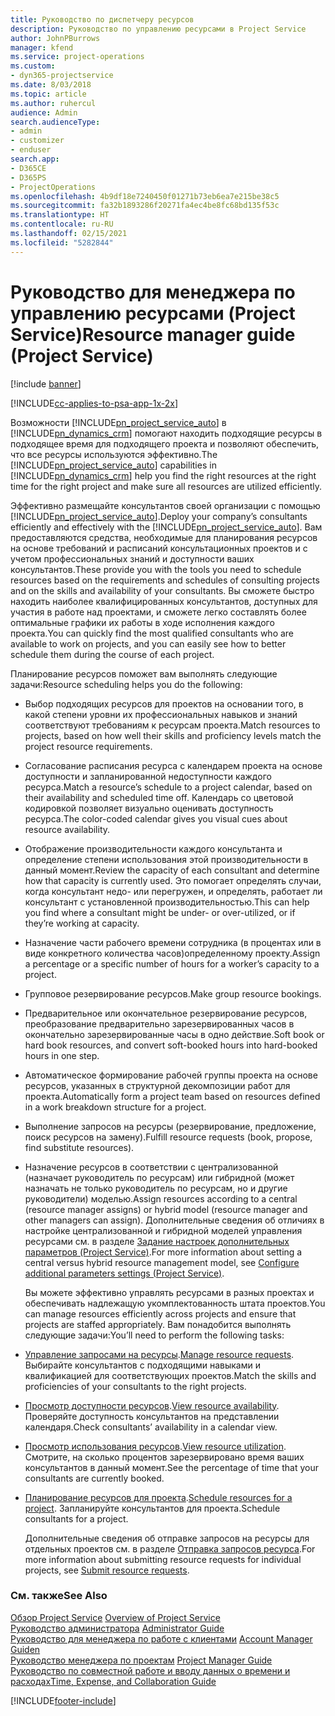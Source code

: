 ```yaml
---
title: Руководство по диспетчеру ресурсов
description: Руководство по управлению ресурсами в Project Service
author: JohnPBurrows
manager: kfend
ms.service: project-operations
ms.custom:
- dyn365-projectservice
ms.date: 8/03/2018
ms.topic: article
ms.author: ruhercul
audience: Admin
search.audienceType:
- admin
- customizer
- enduser
search.app:
- D365CE
- D365PS
- ProjectOperations
ms.openlocfilehash: 4b9df18e7240450f01271b73eb6ea7e215be38c5
ms.sourcegitcommit: fa32b1893286f20271fa4ec4be8fc68bd135f53c
ms.translationtype: HT
ms.contentlocale: ru-RU
ms.lasthandoff: 02/15/2021
ms.locfileid: "5282844"
---
```

# <a name="resource-manager-guide-project-service"></a><span data-ttu-id="48b91-103">Руководство для менеджера по управлению ресурсами (Project Service)</span><span class="sxs-lookup"><span data-stu-id="48b91-103">Resource manager guide (Project Service)</span></span>

[!include [banner](../includes/psa-now-project-operations.md)]

[!INCLUDE[cc-applies-to-psa-app-1x-2x](../includes/cc-applies-to-psa-app-1x-2x.md)]

<span data-ttu-id="48b91-104">Возможности [!INCLUDE[pn_project_service_auto](../includes/pn-project-service-auto.md)] в [!INCLUDE[pn_dynamics_crm](../includes/pn-dynamics-crm.md)] помогают находить подходящие ресурсы в подходящее время для подходящего проекта и позволяют обеспечить, что все ресурсы используются эффективно.</span><span class="sxs-lookup"><span data-stu-id="48b91-104">The [!INCLUDE[pn_project_service_auto](../includes/pn-project-service-auto.md)] capabilities in [!INCLUDE[pn_dynamics_crm](../includes/pn-dynamics-crm.md)] help you find the right resources at the right time for the right project and make sure all resources are utilized efficiently.</span></span>  
  
 <span data-ttu-id="48b91-105">Эффективно размещайте консультантов своей организации с помощью [!INCLUDE[pn_project_service_auto](../includes/pn-project-service-auto.md)].</span><span class="sxs-lookup"><span data-stu-id="48b91-105">Deploy your company’s consultants efficiently and effectively with the [!INCLUDE[pn_project_service_auto](../includes/pn-project-service-auto.md)].</span></span> <span data-ttu-id="48b91-106">Вам предоставляются средства, необходимые для планирования ресурсов на основе требований и расписаний консультационных проектов и с учетом профессиональных знаний и доступности ваших консультантов.</span><span class="sxs-lookup"><span data-stu-id="48b91-106">These provide you with the tools you need to schedule resources based on the requirements and schedules of consulting projects and on the skills and availability of your consultants.</span></span> <span data-ttu-id="48b91-107">Вы сможете быстро находить наиболее квалифицированных консультантов, доступных для участия в работе над проектами, и сможете легко составлять более оптимальные графики их работы в ходе исполнения каждого проекта.</span><span class="sxs-lookup"><span data-stu-id="48b91-107">You can quickly find the most qualified consultants who are available to work on projects, and you can easily see how to better schedule them during the course of each project.</span></span>  
  
 <span data-ttu-id="48b91-108">Планирование ресурсов поможет вам выполнять следующие задачи:</span><span class="sxs-lookup"><span data-stu-id="48b91-108">Resource scheduling helps you do the following:</span></span>  
  
- <span data-ttu-id="48b91-109">Выбор подходящих ресурсов для проектов на основании того, в какой степени уровни их профессиональных навыков и знаний соответствуют требованиям к ресурсам проекта.</span><span class="sxs-lookup"><span data-stu-id="48b91-109">Match resources to projects, based on how well their skills and proficiency levels match the project resource requirements.</span></span>  
  
- <span data-ttu-id="48b91-110">Согласование расписания ресурса с календарем проекта на основе доступности и запланированной недоступности каждого ресурса.</span><span class="sxs-lookup"><span data-stu-id="48b91-110">Match a resource’s schedule to a project calendar, based on their availability and scheduled time off.</span></span> <span data-ttu-id="48b91-111">Календарь со цветовой кодировкой позволяет визуально оценивать доступность ресурса.</span><span class="sxs-lookup"><span data-stu-id="48b91-111">The color-coded calendar gives you visual cues about resource availability.</span></span>  
  
- <span data-ttu-id="48b91-112">Отображение производительности каждого консультанта и определение степени использования этой производительности в данный момент.</span><span class="sxs-lookup"><span data-stu-id="48b91-112">Review the capacity of each consultant and determine how that capacity is currently used.</span></span> <span data-ttu-id="48b91-113">Это помогает определять случаи, когда консультант недо- или перегружен, и определять, работает ли консультант с установленной производительностью.</span><span class="sxs-lookup"><span data-stu-id="48b91-113">This can help you find where a consultant might be under- or over-utilized, or if they’re working at capacity.</span></span>  
  
- <span data-ttu-id="48b91-114">Назначение части рабочего времени сотрудника (в процентах или в виде конкретного количества часов)определенному проекту.</span><span class="sxs-lookup"><span data-stu-id="48b91-114">Assign a percentage or a specific number of hours for a worker’s capacity to a project.</span></span>  
  
- <span data-ttu-id="48b91-115">Групповое резервирование ресурсов.</span><span class="sxs-lookup"><span data-stu-id="48b91-115">Make group resource bookings.</span></span>  
  
- <span data-ttu-id="48b91-116">Предварительное или окончательное резервирование ресурсов, преобразование предварительно зарезервированных часов в окончательно зарезервированные часы в одно действие.</span><span class="sxs-lookup"><span data-stu-id="48b91-116">Soft book or hard book resources, and convert soft-booked hours into hard-booked hours in one step.</span></span>  
  
- <span data-ttu-id="48b91-117">Автоматическое формирование рабочей группы проекта на основе ресурсов, указанных в структурной декомпозиции работ для проекта.</span><span class="sxs-lookup"><span data-stu-id="48b91-117">Automatically form a project team based on resources defined in a work breakdown structure for a project.</span></span>  
  
- <span data-ttu-id="48b91-118">Выполнение запросов на ресурсы (резервирование, предложение, поиск ресурсов на замену).</span><span class="sxs-lookup"><span data-stu-id="48b91-118">Fulfill resource requests (book, propose, find substitute resources).</span></span>  
  
- <span data-ttu-id="48b91-119">Назначение ресурсов в соответствии с централизованной (назначает руководитель по ресурсам) или гибридной (может назначать не только руководитель по ресурсам, но и другие руководители) моделью.</span><span class="sxs-lookup"><span data-stu-id="48b91-119">Assign resources according to a central (resource manager assigns) or hybrid model (resource manager and other managers can assign).</span></span> <span data-ttu-id="48b91-120">Дополнительные сведения об отличиях в настройке централизованной и гибридной моделей управления ресурсами см. в разделе [Задание настроек дополнительных параметров (Project Service)](../psa/configure-additional-parameters-settings.md).</span><span class="sxs-lookup"><span data-stu-id="48b91-120">For more information about setting a central versus hybrid resource management model, see [Configure additional parameters settings (Project Service)](../psa/configure-additional-parameters-settings.md).</span></span>  
  
  <span data-ttu-id="48b91-121">Вы можете эффективно управлять ресурсами в разных проектах и обеспечивать надлежащую укомплектованность штата проектов.</span><span class="sxs-lookup"><span data-stu-id="48b91-121">You can manage resources efficiently across projects and ensure that projects are staffed appropriately.</span></span> <span data-ttu-id="48b91-122">Вам понадобится выполнять следующие задачи:</span><span class="sxs-lookup"><span data-stu-id="48b91-122">You’ll need to perform the following tasks:</span></span>  
  
- <span data-ttu-id="48b91-123">[Управление запросами на ресурсы](../psa/manage-resource-requests.md).</span><span class="sxs-lookup"><span data-stu-id="48b91-123">[Manage resource requests](../psa/manage-resource-requests.md).</span></span> <span data-ttu-id="48b91-124">Выбирайте консультантов с подходящими навыками и квалификацией для соответствующих проектов.</span><span class="sxs-lookup"><span data-stu-id="48b91-124">Match the skills and proficiencies of your consultants to the right projects.</span></span>  
  
- <span data-ttu-id="48b91-125">[Просмотр доступности ресурсов](../psa/view-resource-availability.md).</span><span class="sxs-lookup"><span data-stu-id="48b91-125">[View resource availability](../psa/view-resource-availability.md).</span></span> <span data-ttu-id="48b91-126">Проверяйте доступность консультантов на представлении календаря.</span><span class="sxs-lookup"><span data-stu-id="48b91-126">Check consultants’ availability in a calendar view.</span></span>  
  
- <span data-ttu-id="48b91-127">[Просмотр использования ресурсов](../psa/view-resource-utilization.md).</span><span class="sxs-lookup"><span data-stu-id="48b91-127">[View resource utilization](../psa/view-resource-utilization.md).</span></span> <span data-ttu-id="48b91-128">Смотрите, на сколько процентов зарезервировано время ваших консультантов в данный момент.</span><span class="sxs-lookup"><span data-stu-id="48b91-128">See the percentage of time that your consultants are currently booked.</span></span>  
  
- <span data-ttu-id="48b91-129">[Планирование ресурсов для проекта](../psa/schedule-resources-project.md).</span><span class="sxs-lookup"><span data-stu-id="48b91-129">[Schedule resources for a project](../psa/schedule-resources-project.md).</span></span> <span data-ttu-id="48b91-130">Запланируйте консультантов для проекта.</span><span class="sxs-lookup"><span data-stu-id="48b91-130">Schedule consultants for a project.</span></span>  
  
  <span data-ttu-id="48b91-131">Дополнительные сведения об отправке запросов на ресурсы для отдельных проектов см. в разделе [Отправка запросов ресурса](../psa/submit-resource-requests.md).</span><span class="sxs-lookup"><span data-stu-id="48b91-131">For more information about submitting resource requests for individual projects, see [Submit resource requests](../psa/submit-resource-requests.md).</span></span>  
  
### <a name="see-also"></a><span data-ttu-id="48b91-132">См. также</span><span class="sxs-lookup"><span data-stu-id="48b91-132">See Also</span></span>  
 <span data-ttu-id="48b91-133">[Обзор Project Service](../psa/overview.md) </span><span class="sxs-lookup"><span data-stu-id="48b91-133">[Overview of Project Service](../psa/overview.md) </span></span>  
 <span data-ttu-id="48b91-134">[Руководство администратора](../psa/admin-guide.md) </span><span class="sxs-lookup"><span data-stu-id="48b91-134">[Administrator Guide](../psa/admin-guide.md) </span></span>  
 <span data-ttu-id="48b91-135">[Руководство для менеджера по работе с клиентами](../psa/account-manager-guide.md) </span><span class="sxs-lookup"><span data-stu-id="48b91-135">[Account Manager Guiden](../psa/account-manager-guide.md) </span></span>  
 <span data-ttu-id="48b91-136">[Руководство менеджера по проектам](../psa/project-manager-guide.md) </span><span class="sxs-lookup"><span data-stu-id="48b91-136">[Project Manager Guide](../psa/project-manager-guide.md) </span></span>  
 [<span data-ttu-id="48b91-137">Руководство по совместной работе и вводу данных о времени и расходах</span><span class="sxs-lookup"><span data-stu-id="48b91-137">Time, Expense, and Collaboration Guide</span></span>](../psa/time-expense-collaboration-guide.md)


[!INCLUDE[footer-include](../includes/footer-banner.md)]